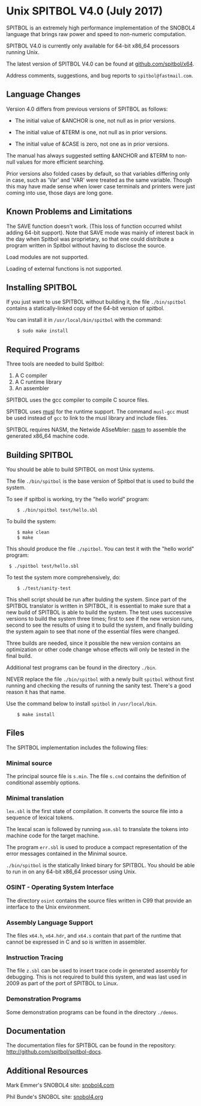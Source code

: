 # Unix SPITBOL V4.0 (July 2017)

SPITBOL is an extremely high performance implementation of the SNOBOL4 language that brings raw power and speed
to non-numeric computation.

SPITBOL V4.0 is currently only available for 64-bit x86_64 processors running Unix.  

The latest version of SPITBOL V4.0 can be found at [github.com/spitbol/x64](http://github.com/spitbol/x64).

Address comments, suggestions, and bug reports to `spitbol@fastmail.com`.

## Language Changes

Version 4.0 differs from previous versions of SPITBOL as follows:

*   The initial value of &ANCHOR is one, not null as in prior versions.

*   The initial value of &TERM is one, not null as in prior versions.

*   The initial value of &CASE is zero, not one as in prior versions.

The manual has always suggested setting &ANCHOR and &TERM to non-null values for more efficient searching.

Prior versions also folded cases by default, so that variables differing only in case, such as
'Var' and 'VAR' were treated as the same variable. Though this may have made sense when
lower case terminals and printers were just coming into use, those days are long gone.


## Known Problems and Limitations

The SAVE function doesn't work. (This loss of function occurred whilst adding 64-bit support).
Note that SAVE mode was mainly of interest back in the day when Spitbol was proprietary,
so that one could distribute a program written in Spitbol without having to disclose the source.

Load modules are not supported.

Loading of external functions is not supported.

## Installing SPITBOL

If you just want to use SPITBOL without building it, the file `./bin/spitbol`
contains a statically-linked copy of the 64-bit version of spitbol.

You can install it in `/usr/local/bin/spitbol` with the command:

```
    $ sudo make install
```
## Required Programs
    
Three tools are needed to build Spitbol:

  1. A C compiler
  2. A C runtime library
  3. An assembler

SPITBOL uses the gcc compiler to compile C source files.

SPITBOL uses [musl](http://musl-libc.org) for the runtime support.
The command `musl-gcc` must be used instead of `gcc` to link to the musl library and include files.

SPITBOL requires NASM, the Netwide ASseMbler: [nasm](http://www.nasm.us) to assemble the generated
x86_64 machine code.


## Building SPITBOL

You should be able to build SPITBOL on most Unix systems.

The file `./bin/spitbol` is the base version of Spitbol that is used to build the system.  

To see if spitbol is working, try the "hello world" program:

```    
    $ ./bin/spitbol test/hello.sbl
```
    
To build the system:

    
```    
    $ make clean
    $ make
```

This should produce the file `./spitbol`. You can test it with the "hello world"
program:

    
   ``` 
    $ ./spitbol test/hello.sbl
   ``` 

To test the system more comprehensively, do:
    
```    
    $ ./test/sanity-test
```    
    
This shell script should be run after bulding the system. Since part of the SPITBOL translator is written
in SPITBOL, it is essential to make sure that a new build of SPITBOL is able to build the system. The test
uses successive versions to build the system three times; first to see if the new version runs, second to see the
results of using it to build the system, and finally building the system again to see that none of the essential files were changed.

Three builds are needed, since it possible the new version contains an optimization or other code change whose effects will only
be tested in the final build.

Additional test programs can be found in the directory `./bin`.

NEVER replace the file `./bin/spitbol` with a newly built `spitbol` without first running and checking the results of
running the sanity test.  There's a good reason it has that name.  

Use the command below to install `spitbol` in `/usr/local/bin`.
    
```    
    $ make install
```    


## Files

The SPITBOL implementation includes the following files:

### Minimal source

The principal source file is `s.min`. The file `s.cnd` contains the definition of conditional assembly options.

### Minimal translation

`lex.sbl` is the first state of compilation. It converts the source file into a sequence of lexical tokens. 

The lexcal scan is followed by running `asm.sbl` to translate the tokens into machine code for the target machine.

The program `err.sbl` is used to produce a compact representation of the error messages contained in the Minimal source.

`./bin/spitbol` is the statically linked binary for SPITBOL. You should be able to run in on any 64-bit x86_64 processor
using Unix.


### OSINT - Operating System Interface

The directory `osint` contains the source files written in C99 that provide an interface to the Unix
environment.

### Assembly Language Support

The files  `x64.h`,  `x64.hdr`, and `x64.s` contain that part of the runtime that cannot be expressed in C and
so is written in assembler.

### Instruction Tracing

The file `z.sbl` can be used to insert trace code in generated assembly for debugging. This is not required to
build this system, and was last used in 2009 as part of the port of SPITBOL to Linux.

### Demonstration Programs

Some demonstration programs can be found in the directory `./demos`.

## Documentation

The documentation files for SPITBOL can be found in the repository:
http://github.com/spitbol/spitbol-docs.

## Additional Resources

Mark Emmer's SNOBOL4 site: [snobol4.com](http://snobol4.com)

Phil Bunde's SNOBOL site: [snobol4.org](http://www.snobol4.org)

